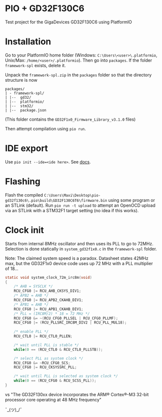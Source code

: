 # PIO + GD32F130C6

Test project for the GigaDevices GD32F130C6 using PlatformIO

# Installation

Go to your PlatformIO home folder (Windows: `C:\Users\<user>\.platformio`, Unix/Max: `/home/<user>/.platformio`). Then go into `packages`. If the folder `framework-spl` exists, delete it. 

Unpack the `framework-spl.zip` in the `packages` folder so that the directory structure is now 

```
packages/
| - framework-spl/
| |--  gd32/
| |--  platformio/
| |--  stm32/
| |--  package.json
```

(This folder contains the `GD32F1x0_Firmware_Library_v3.1.0` files)

Then attempt compilation using `pio run`. 

# IDE export 

Use `pio init --ide=<ide here>`. See [docs](https://docs.platformio.org/en/latest/userguide/project/cmd_init.html).

# Flashing

Flash the compiled `C:\Users\Maxi\Desktop\pio-gd32f130c6\.pio\build\GD32F130C6T6\firmware.bin` using some program or an STLink (default). Run `pio run -t upload` to attempt an OpenOCD upload via an STLink with a STM32F1 target setting (no idea if this works).

# Clock init 

Starts from internal 8MHz oscillator and then uses its PLL to go to 72MHz. Selection is done statically in `system_gd32f1x0.c` in the `framework-spl` folder.

Note: The claimed system speed is a paradox. Datasheet states 42MHz max, but the GD32F1x0 device code uses up 72 MHz with a PLL multiplier of 18...

```c
static void system_clock_72m_irc8m(void)
{
    /* AHB = SYSCLK */
    RCU_CFG0 |= RCU_AHB_CKSYS_DIV1;
    /* APB2 = AHB */
    RCU_CFG0 |= RCU_APB2_CKAHB_DIV1;
    /* APB1 = AHB */
    RCU_CFG0 |= RCU_APB1_CKAHB_DIV1;
    /* PLL = (IRC8M/2) * 18 = 72 MHz */
    RCU_CFG0 &= ~(RCU_CFG0_PLLSEL | RCU_CFG0_PLLMF);
    RCU_CFG0 |= (RCU_PLLSRC_IRC8M_DIV2 | RCU_PLL_MUL18);
    
    /* enable PLL */
    RCU_CTL0 |= RCU_CTL0_PLLEN;

    /* wait until PLL is stable */
    while(0 == (RCU_CTL0 & RCU_CTL0_PLLSTB));

    /* select PLL as system clock */
    RCU_CFG0 &= ~RCU_CFG0_SCS;
    RCU_CFG0 |= RCU_CKSYSSRC_PLL;

    /* wait until PLL is selected as system clock */
    while(0 == (RCU_CFG0 & RCU_SCSS_PLL));
}
``` 

vs "The GD32F130xx device incorporates the ARM® Cortex®-M3 32-bit processor core operating at 48 MHz frequency"

¯\_(ツ)_/¯